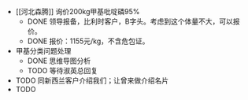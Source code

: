 - [[河北森腾]] 询价200kg甲基吡啶磷95%
	- DONE 领导报备，比利时客户，B字头。考虑到这个体量不大，可以报价。
	- DONE 报价：1155元/kg，不含危包证。
- 甲基分类问题处理
	- DONE 思维导图分析
	- TODO 等待淑英总回复
- TODO 同新西兰客户介绍我们；让曾来做介绍名片
- TODO